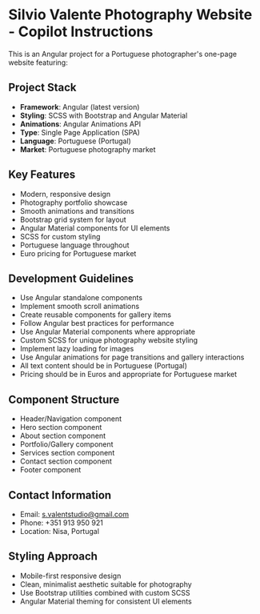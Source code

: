 <!-- Use this file to provide workspace-specific custom instructions to Copilot. For more details, visit https://code.visualstudio.com/docs/copilot/copilot-customization#_use-a-githubcopilotinstructionsmd-file -->

# Silvio Valente Photography Website - Copilot Instructions

This is an Angular project for a Portuguese photographer's one-page website featuring:

## Project Stack
- **Framework**: Angular (latest version)
- **Styling**: SCSS with Bootstrap and Angular Material
- **Animations**: Angular Animations API
- **Type**: Single Page Application (SPA)
- **Language**: Portuguese (Portugal)
- **Market**: Portuguese photography market

## Key Features
- Modern, responsive design
- Photography portfolio showcase
- Smooth animations and transitions
- Bootstrap grid system for layout
- Angular Material components for UI elements
- SCSS for custom styling
- Portuguese language throughout
- Euro pricing for Portuguese market

## Development Guidelines
- Use Angular standalone components
- Implement smooth scroll animations
- Create reusable components for gallery items
- Follow Angular best practices for performance
- Use Angular Material components where appropriate
- Custom SCSS for unique photography website styling
- Implement lazy loading for images
- Use Angular animations for page transitions and gallery interactions
- All text content should be in Portuguese (Portugal)
- Pricing should be in Euros and appropriate for Portuguese market

## Component Structure
- Header/Navigation component
- Hero section component
- About section component
- Portfolio/Gallery component
- Services section component
- Contact section component
- Footer component

## Contact Information
- Email: s.valentstudio@gmail.com
- Phone: +351 913 950 921
- Location: Nisa, Portugal

## Styling Approach
- Mobile-first responsive design
- Clean, minimalist aesthetic suitable for photography
- Use Bootstrap utilities combined with custom SCSS
- Angular Material theming for consistent UI elements
